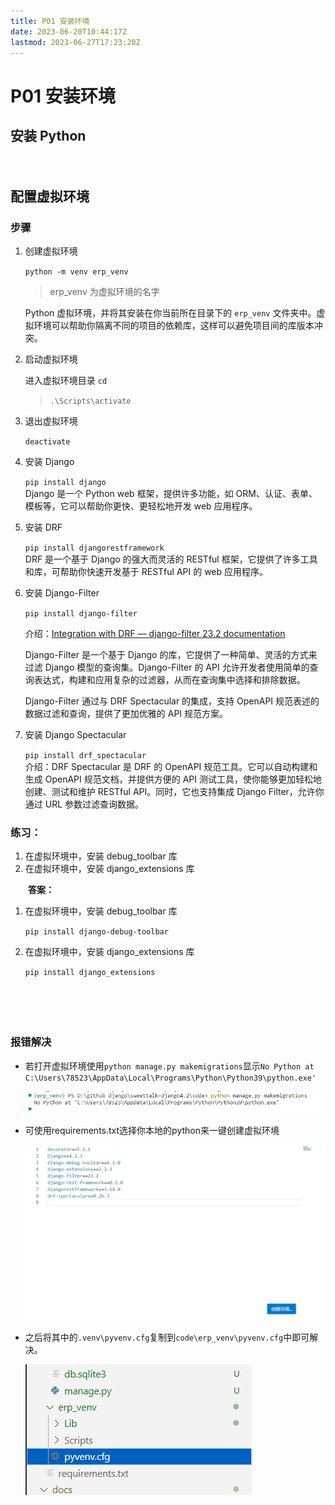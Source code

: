 ```yaml
---
title: P01 安装环境
date: 2023-06-20T10:44:17Z
lastmod: 2023-06-27T17:23:20Z
---
```


# P01 安装环境

## 安装 Python

　　‍

## 配置虚拟环境

### 步骤

1. 创建虚拟环境

    `python -m venv erp_venv`

    > erp_venv 为虚拟环境的名字
    >

    Python 虚拟环境，并将其安装在你当前所在目录下的 `erp_venv` 文件夹中。虚拟环境可以帮助你隔离不同的项目的依赖库，这样可以避免项目间的库版本冲突。
2. 启动虚拟环境

    进入虚拟环境目录 `cd`

    > `.\Scripts\activate`
    >
3. 退出虚拟环境

    `deactivate`
4. 安装 Django

    `pip install django`  
    Django 是一个 Python web 框架，提供许多功能，如 ORM、认证、表单、模板等，它可以帮助你更快、更轻松地开发 web 应用程序。
5. 安装 DRF

    `pip install djangorestframework`  
    DRF 是一个基于 Django 的强大而灵活的 RESTful 框架，它提供了许多工具和库，可帮助你快速开发基于 RESTful API 的 web 应用程序。
6. 安装 Django-Filter

    `pip install django-filter`

    介绍：[Integration with DRF — django-filter 23.2 documentation](https://django-filter.readthedocs.io/en/stable/guide/rest_framework.html#drf-integration)

    Django-Filter 是一个基于 Django 的库，它提供了一种简单、灵活的方式来过滤 Django 模型的查询集。Django-Filter 的 API 允许开发者使用简单的查询表达式，构建和应用复杂的过滤器，从而在查询集中选择和排除数据。

    Django-Filter 通过与 DRF Spectacular 的集成，支持 OpenAPI 规范表述的数据过滤和查询，提供了更加优雅的 API 规范方案。
7. 安装 Django Spectacular

    `pip install drf_spectacular`  
    介绍：DRF Spectacular 是 DRF 的 OpenAPI 规范工具。它可以自动构建和生成 OpenAPI 规范文档，并提供方便的 API 测试工具，使你能够更加轻松地创建、测试和维护 RESTful API。同时，它也支持集成 Django Filter，允许你通过 URL 参数过滤查询数据。

### **练习**：

1. 在虚拟环境中，安装 debug_toolbar 库
2. 在虚拟环境中，安装 django_extensions 库

　　**答案：**

1. 在虚拟环境中，安装 debug_toolbar 库

    `pip install django-debug-toolbar`
2. 在虚拟环境中，安装 django_extensions 库

    `pip install django_extensions`

　　‍

　　‍

### 报错解决

  - 若打开虚拟环境使用`python manage.py makemigrations`显示`No Python at C:\Users\78523\AppData\Local\Programs\Python\Python39\python.exe'`  
  
    ![image](assets\2023-08-11_094018.png)  

  - 可使用requirements.txt选择你本地的python来一键创建虚拟环境 

    ![image](assets\2023-08-11_094047.png)  

  - 之后将其中的`.venv\pyvenv.cfg`复制到`code\erp_venv\pyvenv.cfg`中即可解决。

    ![image](assets\2023-08-11_094112.png)



　　‍

